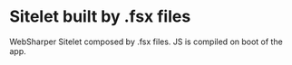 # Sitelet built by .fsx files

WebSharper Sitelet composed by .fsx files.
JS is compiled on boot of the app.

